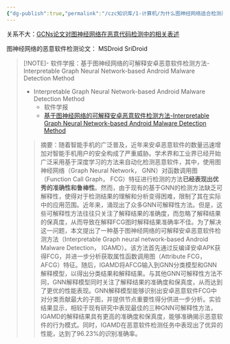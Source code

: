 ```yaml
---
{"dg-publish":true,"permalink":"/czc知识库/1-计算机/为什么图神经网络适合检测恶意软件/","dgPassFrontmatter":true,"created":"2024-06-18T17:45:20.908+08:00","updated":"2024-12-08T12:27:33.522+08:00"}
---
```




关系不大：[GCNs论文对图神经网络在恶意代码检测中的相关表述](202305.13.GCNs_AMD：基于%20GCN%20增强函数调用图中节点特征差异的%20Android%20恶意软件检测方法%20An%20Android%20Malware%20Detection%20Approach%20to%20Enhance%20Node%20Feature%20Differences%20in%20a%20Function%20Call%20Graph%20Based%20on%20GCNs.md#^e04e17)


图神经网络的恶意软件检测论文：
MSDroid 
SriDroid 


> [!NOTE]- 软件学报：基于图神经网络的可解释安卓恶意软件检测方法-Interpretable Graph Neural Network-based Android Malware Detection Method
> - Interpretable Graph Neural Network-based Android Malware Detection Method
> 	- 软件学报
> 	- [基于图神经网络的可解释安卓恶意软件检测方法-Interpretable Graph Neural Network-based Android Malware Detection Method](https://jcs.iie.ac.cn/xxaqxb/ch/reader/view_abstract.aspx?flag=2&file_no=202302150000001&journal_id=xxaqxb#:~:text=%E9%9A%8F%E7%9D%80%E6%99%BA%E8%83%BD%E6%89%8B%E6%9C%BA%E7%9A%84%E5%B9%BF%E6%B3%9B%E6%99%AE%E5%8F%8A%EF%BC%8C%E8%BF%91%E5%B9%B4%E6%9D%A5%E5%AE%89%E5%8D%93%E6%81%B6%E6%84%8F%E8%BD%AF%E4%BB%B6%E7%9A%84%E6%95%B0%E9%87%8F%E8%BF%85%E9%80%9F%E5%A2%9E%E5%8A%A0%E5%AF%B9%E6%99%BA%E8%83%BD%E6%89%8B%E6%9C%BA%E7%94%A8%E6%88%B7%E7%9A%84%E5%AE%89%E5%85%A8%E6%9E%84%E6%88%90%E4%BA%86%E4%B8%A5%E9%87%8D%E5%A8%81%E8%83%81%E3%80%82%20%E5%AD%A6%E6%9C%AF%E7%95%8C%E5%92%8C%E5%B7%A5%E4%B8%9A%E7%95%8C%E5%B7%B2%E7%BB%8F%E5%BC%80%E5%A7%8B%E5%B9%BF%E6%B3%9B%E9%87%87%E7%94%A8%E5%9F%BA%E4%BA%8E%E6%B7%B1%E5%BA%A6%E5%AD%A6%E4%B9%A0%E7%9A%84%E6%96%B9%E6%B3%95%E6%9D%A5%E8%87%AA%E5%8A%A8%E5%8C%96%E6%A3%80%E6%B5%8B%E6%81%B6%E6%84%8F%E8%BD%AF%E4%BB%B6%EF%BC%8C%E5%85%B6%E4%B8%AD%EF%BC%8C%E4%BD%BF%E7%94%A8%E5%9B%BE%E7%A5%9E%E7%BB%8F%E7%BD%91%E7%BB%9C%EF%BC%88Graph%20Neural%20Network%EF%BC%8C,GNN%EF%BC%89%E5%AF%B9%E5%87%BD%E6%95%B0%E8%B0%83%E7%94%A8%E5%9B%BE%EF%BC%88Function%20Call%20Graph%EF%BC%8C%20FCG%EF%BC%89%E7%89%B9%E5%BE%81%E8%BF%9B%E8%A1%8C%E6%A3%80%E6%B5%8B%E7%9A%84%E6%96%B9%E6%B3%95%E5%B7%B2%E7%BB%8F%E8%A1%A8%E7%8E%B0%E5%87%BA%E4%BC%98%E7%A7%80%E7%9A%84%E5%87%86%E7%A1%AE%E6%80%A7%E5%92%8C%E9%B2%81%E6%A3%92%E6%80%A7%E3%80%82)
> >摘要：随着智能手机的广泛普及，近年来安卓恶意软件的数量迅速增加对智能手机用户的安全构成了严重威胁。学术界和工业界已经开始广泛采用基于深度学习的方法来自动化检测恶意软件，其中，使用图神经网络（Graph Neural Network， GNN）对函数调用图（Function Call Graph， FCG）特征进行检测的方法**已经表现出优秀的准确性和鲁棒性**。然而，由于现有的基于GNN的检测方法缺乏可解释性，使得对于检测结果的理解和分析变得困难，限制了其在实际中的应用范围。近年来，涌现出了众多GNN可解释性方法。但是，这些可解释性方法往往只关注了解释结果的准确度，而忽略了解释结果的保真度，从而导致在解释FCG图时解释结果准确率不佳。为了解决这一问题，本文提出了一种基于图神经网络的可解释安卓恶意软件检测方法（Interpretable Graph neural network-based Android Malware Detection， IGAMD）。该方法首先通过反编译安卓APK获得FCG，并进一步分析获取属性函数调用图（Attribute FCG，AFCG）特征。随后，IGAMD将AFCG输入到GNN分类模型和GNN解释模型，以得出分类结果和解释结果。与其他GNN可解释性方法不同，GNN解释模型同时关注了解释结果的准确度和保真度，从而达到了更优的性能表现。GNN解释模型能够识别出安卓恶意软件FCG中对分类贡献最大的子图，并提供节点重要性得分供进一步分析。实验结果显示，相较于现有研究中表现最佳的三种GNN可解释性方法，IGAMD的解释结果具有更高的准确度和保真度，能够准确揭示恶意软件的行为模式。同时，IGAMD在恶意软件检测任务中表现出了优异的性能，达到了96.23%的识别准确率。
> 
